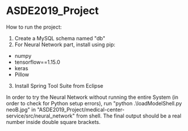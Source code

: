 # ASDE2019_Project

How to run the project:
1. Create a MySQL schema named "db"
2. For Neural Network part, install using pip:
  - numpy
  - tensorflow==1.15.0
  - keras
  - Pillow
3. Install Spring Tool Suite from Eclipse

In order to try the Neural Network without running the entire System (in order to check for Python setup errors), run "python .\loadModelShell.py neoB.jpg" in "ASDE2019_Project/medical-center-service/src/neural_network" from shell.
The final output should be a real number inside double square brackets.
